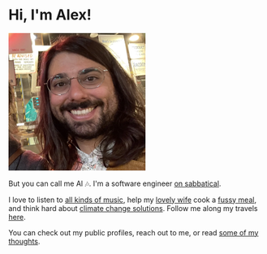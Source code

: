 # Hi, I'm Alex!

<img src="/assets/profile.webp" width="270" title="A picture of me!" id="profile" >

But you can call me Al 🎶. I'm a software engineer [on sabbatical](https://vagabonvivants.com/why-were-taking-a-gap-year).

I love to listen to [all kinds of music](/faqs/#music), help my [lovely wife](http://camille.merose.com/) cook a
[fussy meal](/pesto/), and think hard about
[climate change solutions](https://www.youtube.com/watch?v=uGEQkws1Low). 
Follow me along my travels [here](https://vagabonvivants.com).

You can check out my public profiles, reach out to me, or read [some of my thoughts](/blog/).
